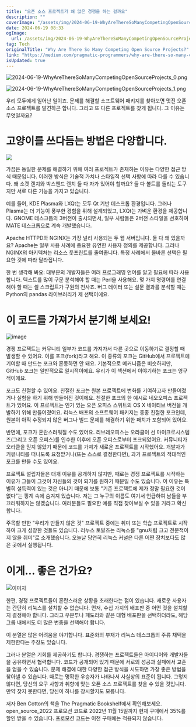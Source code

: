 ```yaml
---
title: "오픈 소스 프로젝트가 왜 많은 경쟁을 하는 걸까요"
description: ""
coverImage: "/assets/img/2024-06-19-WhyAreThereSoManyCompetingOpenSourceProjects_0.png"
date: 2024-06-19 08:33
ogImage: 
  url: /assets/img/2024-06-19-WhyAreThereSoManyCompetingOpenSourceProjects_0.png
tag: Tech
originalTitle: "Why Are There So Many Competing Open Source Projects?"
link: "https://medium.com/pragmatic-programmers/why-are-there-so-many-competing-open-source-projects-e69c12de1aed"
isUpdated: true
---
```







![2024-06-19-WhyAreThereSoManyCompetingOpenSourceProjects_0.png](/assets/img/2024-06-19-WhyAreThereSoManyCompetingOpenSourceProjects_0.png)

![2024-06-19-WhyAreThereSoManyCompetingOpenSourceProjects_1.png](/assets/img/2024-06-19-WhyAreThereSoManyCompetingOpenSourceProjects_1.png)

우리 모두에게 일어난 일이죠. 문제를 해결할 소프트웨어 패키지를 찾아보면 멋진 오픈 소스 프로젝트를 발견하곤 합니다. 그리고 또 다른 프로젝트를 찾게 됩니다. 그 이유는 무엇일까요?

# 고양이를 쓰다듬는 방법은 다양합니다.

<div class="content-ad"></div>

<img src="/assets/img/2024-06-19-WhyAreThereSoManyCompetingOpenSourceProjects_2.png" />

가끔은 동일한 문제를 해결하기 위해 여러 프로젝트가 존재하는 이유는 다양한 접근 방식 때문입니다. 이러한 방식은 기술적 가치나 스타일적 선택 사항에 따라 다를 수 있습니다. 왜 소켓 렌치와 박스엔드 렌치 둘 다 자가 있어야 할까요? 둘 다 볼트를 돌리는 도구지만 서로 다른 기능을 가지고 있습니다.

예를 들어, KDE Plasma와 LXQt는 모두 Qt 기반 데스크톱 환경입니다. 그러나 Plasma는 더 기능이 풍부한 경험을 위해 설계되었고, LXQt는 가벼운 환경을 제공합니다. GNOME 데스크톱의 3버전이 출시되면서, 일부 사람들은 2버전 스타일을 선호하여 MATE 데스크톱으로 계속 개발했습니다.

Apache HTTPD와 NGINX는 가장 널리 사용되는 두 웹 서버입니다. 둘 다 왜 있을까요? Apache는 일부 사용 사례에 중요한 유연한 사용자 정의를 제공합니다. 그러나 NGINX의 아키텍처는 리소스 풋프린트를 줄여줍니다. 특정 사례에서 올바른 선택은 필요한 것에 따라 달라집니다.

<div class="content-ad"></div>

한 번 생각해 봐요: 대부분의 개발자들은 여러 프로그래밍 언어를 알고 필요에 따라 사용합니다. 텍스트를 많이 구문 분석해야 할 때는 Perl을 사용해요. 몇 가지 명령어를 연결해야 할 때는 셸 스크립트가 구원의 천사죠. 버그 데이터 또는 설문 결과를 분석할 때는 Python의 pandas 라이브러리가 제 선택이에요.

# 이 코드를 가져가서 분기해 보세요!

![image](/assets/img/2024-06-19-WhyAreThereSoManyCompetingOpenSourceProjects_3.png)

경쟁 프로젝트는 커뮤니티 일부가 코드를 가져가서 다른 곳으로 이동하기로 결정할 때 발생할 수 있어요. 이를 포크(fork)라고 해요. 이 종류의 포크는 GitHub에서 프로젝트에 기여할 때 만드는 포크와 혼동하면 안 돼요. 기본적으로 메커니즘은 비슷하지만, GitHub 포크는 일반적으로 일시적이에요. 우리가 이 섹션에서 이야기하는 포크는 영구적이에요.

<div class="content-ad"></div>

포크도 친절할 수 있어요. 친절한 포크는 원본 프로젝트에 변화를 기여하고자 만들어졌거나 실험을 하기 위해 만들어진 것이에요. 친절한 포크의 한 예시로 네오오피스 프로젝트가 있어요. 이 프로젝트는 인기 있는 오픈 오피스 스위트의 OS X 네이티브 버전을 개발하기 위해 만들어졌어요. 리눅스 배포의 소프트웨어 패키지는 종종 친절한 포크인데, 원본이 아직 수정되지 않은 버그나 빌드 문제를 해결하기 위한 패치가 포함되어 있어요.

반면에, 포크가 혼란스러워질 수도 있어요. 리브레오피스는 오라클이 선 마이크로시스템즈(그리고 오픈 오피스)를 인수한 이후에 오픈 오피스로부터 포크되었어요. 커뮤니티가 오라클을 믿지 않았기 때문에 코드를 가져가 새로운 프로젝트를 시작했어요. 개발자가 커뮤니티를 떠나도록 요청받거나(또는 스스로 결정한다면), 과거 프로젝트의 적대적인 포크를 만들 수도 있어요.

<div class="content-ad"></div>

프로젝트 설립자들은 대개 이유를 공개하지 않지만, 때로는 경쟁 프로젝트를 시작하는 이유가 그들이 그것이 자신들의 것이 되기를 원하기 때문일 수도 있습니다. 이 이유는 특별히 설득력이 있는 것은 아니기 때문에 보통 "기존 프로젝트에 제가 정말 필요한 것이 없다"는 핑계 속에 숨겨져 있습니다. 저는 그 누구의 이름도 여기서 언급하여 남들을 부끄러워하지는 않겠습니다. 여러분들도 필요한 예를 직접 찾아보실 수 있을 거라고 확신합니다.

주목할 만한 "우리가 만들지 않은 것" 프로젝트 중에는 취미 또는 학습 프로젝트로 시작하여 크게 성장한 것들도 있습니다. 리누스 토발즈는 리눅스를 "gnu처럼 크고 전문적이지 않을 취미"로 소개했습니다. 오늘날 당연히 리눅스 커널은 다른 어떤 장치보다도 많은 곳에서 실행됩니다.

# 이게... 좋은 건가요?

![이미지](/assets/img/2024-06-19-WhyAreThereSoManyCompetingOpenSourceProjects_5.png)

<div class="content-ad"></div>

한편, 경쟁 프로젝트들이 혼란스러운 상황을 초래한다는 점이 있습니다. 새로운 사용자는 간단히 리눅스를 설치할 수 없습니다. 먼저, 수십 가지의 배포판 중 어떤 것을 설치할지 결정해야 합니다. 그리고 우분투나 페도라와 같은 대형 배포판을 선택하더라도, 해당 그룹 내에서도 더 많은 변종을 선택해야 합니다.

이 분열은 많은 어려움을 야기합니다. 표준화의 부재가 리눅스 데스크톱의 주류 채택을 제한한다는 주장도 있습니다.

그러나 분열은 기회를 제공하기도 합니다. 경쟁하는 프로젝트들은 아이디어와 개발자들을 공유하면서 협력합니다. 코드가 공개되어 있기 때문에 서로의 성공과 실패에서 교훈을 얻을 수 있습니다. 문제 해결에 대한 다양한 접근 방식을 시도하면 가장 좋은 방법을 찾아낼 수 있습니다. 때로는 명확한 우승자가 나타나서 사실상의 표준이 됩니다. 그렇지 않다면, 당신의 요구 사항과 취향에 맞는 오픈 소스 프로젝트를 찾을 수 있을 것입니다. 만약 찾지 못한다면, 당신이 하나를 창시할지도 모릅니다.

저자 Ben Cotton의 책을 The Pragmatic Bookshelf에서 확인해보세요. open_source_2022 프로모션 코드로 2022년 11월 15일까지 현재 구매에서 35%를 할인 받을 수 있습니다. 프로모션 코드는 이전 구매에는 적용되지 않습니다.